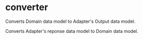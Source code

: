 # converter

Converts Domain data model to Adapter's Output data model.

Converts Adapter's reponse data model to Domain data model.